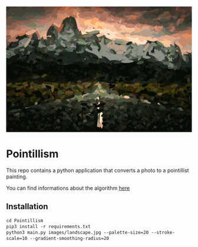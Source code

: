 ![example](images/landscape_drawing.jpg)

# Pointillism
This repo contains a python application that converts a photo to a pointillist painting.

You can find informations about the algorithm [here](https://medium.com/@matteoronchetti/https-medium-com-matteoronchetti-pointillism-with-python-and-opencv-f4274e6bbb7b)

## Installation
```
cd Pointillism
pip3 install -r requirements.txt
python3 main.py images/landscape.jpg --palette-size=20 --stroke-scale=10 --gradient-smoothing-radius=20
```
